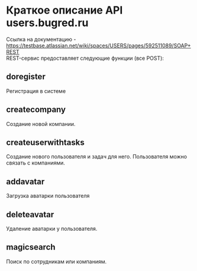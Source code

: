 Краткое описание API users.bugred.ru
===============

Ссылка на документацию - https://testbase.atlassian.net/wiki/spaces/USERS/pages/592511089/SOAP+REST  
REST-сервис предоставляет следующие функции (все POST):  
  
doregister
----------
Регистрация в системе  

createcompany
----------
Создание новой компании.  

createuserwithtasks
----------
Создание нового пользователя и задач для него. Пользователя можно связать с компаниями.  

addavatar
-----
Загрузка аватарки пользователя  


deleteavatar
-----
Удаление аватарки у пользователя.  


magicsearch
-----
Поиск по сотрудникам или компаниям.  
